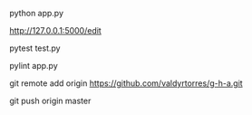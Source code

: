python app.py 

http://127.0.0.1:5000/edit

pytest test.py

pylint app.py

git remote add origin https://github.com/valdyrtorres/g-h-a.git

git push origin master

